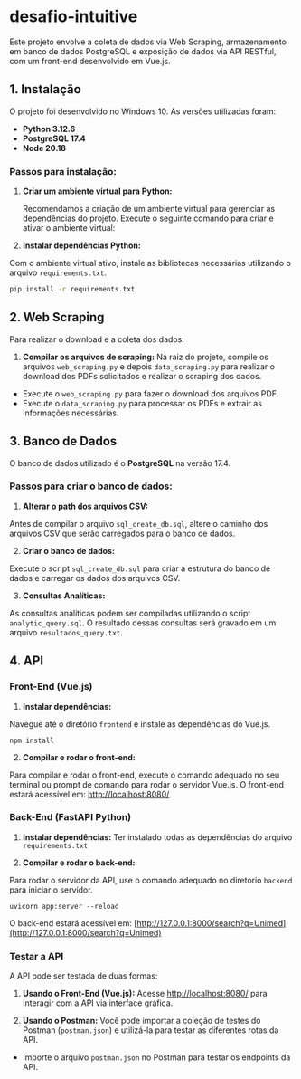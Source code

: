 # desafio-intuitive

Este projeto envolve a coleta de dados via Web Scraping, armazenamento em banco de dados PostgreSQL e exposição de dados via API RESTful, com um front-end desenvolvido em Vue.js.

## 1. Instalação

O projeto foi desenvolvido no Windows 10. As versões utilizadas foram:
- **Python 3.12.6**
- **PostgreSQL 17.4**
- **Node 20.18**


### Passos para instalação:

1. **Criar um ambiente virtual para Python:**

   Recomendamos a criação de um ambiente virtual para gerenciar as dependências do projeto. Execute o seguinte comando para criar e ativar o ambiente virtual:

2. **Instalar dependências Python:**

Com o ambiente virtual ativo, instale as bibliotecas necessárias utilizando o arquivo `requirements.txt`.

```bash
pip install -r requirements.txt
```

## 2. Web Scraping

Para realizar o download e a coleta dos dados:

1. **Compilar os arquivos de scraping:**
Na raiz do projeto, compile os arquivos `web_scraping.py` e depois `data_scraping.py` para realizar o download dos PDFs solicitados e realizar o scraping dos dados.

- Execute o `web_scraping.py` para fazer o download dos arquivos PDF.
- Execute o `data_scraping.py` para processar os PDFs e extrair as informações necessárias.

## 3. Banco de Dados

O banco de dados utilizado é o **PostgreSQL** na versão 17.4. 

### Passos para criar o banco de dados:

1. **Alterar o path dos arquivos CSV:**

Antes de compilar o arquivo `sql_create_db.sql`, altere o caminho dos arquivos CSV que serão carregados para o banco de dados.

2. **Criar o banco de dados:**

Execute o script `sql_create_db.sql` para criar a estrutura do banco de dados e carregar os dados dos arquivos CSV.

3. **Consultas Analíticas:**

As consultas analíticas podem ser compiladas utilizando o script `analytic_query.sql`. O resultado dessas consultas será gravado em um arquivo `resultados_query.txt`.

## 4. API

### Front-End (Vue.js)

1. **Instalar dependências:**

Navegue até o diretório `frontend` e instale as dependências do Vue.js. 
```
npm install
```

2. **Compilar e rodar o front-end:**

Para compilar e rodar o front-end, execute o comando adequado no seu terminal ou prompt de comando para rodar o servidor Vue.js. O front-end estará acessível em: [http://localhost:8080/](http://localhost:8080/)

### Back-End (FastAPI Python)

1. **Instalar dependências:**
Ter instalado todas as dependências do arquivo `requirements.txt`

1. **Compilar e rodar o back-end:**

Para rodar o servidor da API, use o comando adequado no diretorio `backend` para iniciar o servidor. 

```
uvicorn app:server --reload
```

O back-end estará acessível em: [http://127.0.0.1:8000/search?q=Unimed](http://127.0.0.1:8000/search?q=Unimed)

### Testar a API

A API pode ser testada de duas formas:

1. **Usando o Front-End (Vue.js):**
Acesse [http://localhost:8080/](http://localhost:8080/) para interagir com a API via interface gráfica.

2. **Usando o Postman:**
Você pode importar a coleção de testes do Postman (`postman.json`) e utilizá-la para testar as diferentes rotas da API.

- Importe o arquivo `postman.json` no Postman para testar os endpoints da API.
